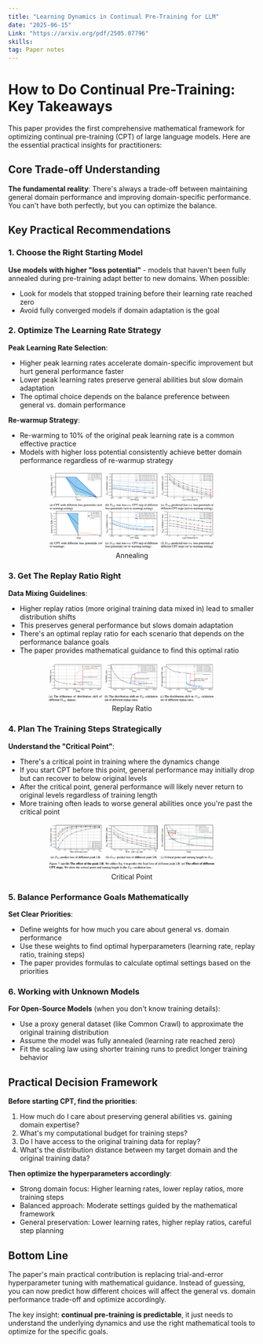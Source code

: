 ```yaml
---
title: "Learning Dynamics in Continual Pre-Training for LLM"
date: "2025-06-15"
Link: "https://arxiv.org/pdf/2505.07796"
skills: 
tag: Paper notes
---
```


# How to Do Continual Pre-Training: Key Takeaways

This paper provides the first comprehensive mathematical framework for optimizing continual pre-training (CPT) of large language models. Here are the essential practical insights for practitioners:

## Core Trade-off Understanding

**The fundamental reality**: There's always a trade-off between maintaining general domain performance and improving domain-specific performance. You can't have both perfectly, but you can optimize the balance.

## Key Practical Recommendations

### 1. **Choose the Right Starting Model**

**Use models with higher "loss potential"** - models that haven't been fully annealed during pre-training adapt better to new domains. When possible:
- Look for models that stopped training before their learning rate reached zero
- Avoid fully converged models if domain adaptation is the goal

### 2. **Optimize The Learning Rate Strategy**

**Peak Learning Rate Selection**:
- Higher peak learning rates accelerate domain-specific improvement but hurt general performance faster
- Lower peak learning rates preserve general abilities but slow domain adaptation
- The optimal choice depends on the balance preference between general vs. domain performance

**Re-warmup Strategy**:
- Re-warming to 10% of the original peak learning rate is a common effective practice
- Models with higher loss potential consistently achieve better domain performance regardless of re-warmup strategy

<figure style="text-align:center">
  <img src="images/CPT_annealing.png" alt="Annealing" width="80%" />
    <figcaption> Annealing</figcaption>
</figure>

### 3. **Get The Replay Ratio Right**

**Data Mixing Guidelines**:
- Higher replay ratios (more original training data mixed in) lead to smaller distribution shifts
- This preserves general performance but slows domain adaptation
- There's an optimal replay ratio for each scenario that depends on the performance balance goals
- The paper provides mathematical guidance to find this optimal ratio

<figure style="text-align:center">
  <img src="images/CPT_replay_ratio.png" alt="Replay Ratio" width="80%" />
    <figcaption> Replay Ratio</figcaption>
</figure>

### 4. **Plan The Training Steps Strategically**

**Understand the "Critical Point"**:
- There's a critical point in training where the dynamics change
- If you start CPT before this point, general performance may initially drop but can recover to below original levels
- After the critical point, general performance will likely never return to original levels regardless of training length
- More training often leads to worse general abilities once you're past the critical point

<figure style="text-align:center">
  <img src="images/CPT_critical_point.png" alt="Critical Point" width="80%" />
    <figcaption> Critical Point</figcaption>
</figure>

### 5. **Balance Performance Goals Mathematically**

**Set Clear Priorities**:
- Define weights for how much you care about general vs. domain performance
- Use these weights to find optimal hyperparameters (learning rate, replay ratio, training steps)
- The paper provides formulas to calculate optimal settings based on the priorities

### 6. **Working with Unknown Models**

**For Open-Source Models** (when you don't know training details):
- Use a proxy general dataset (like Common Crawl) to approximate the original training distribution
- Assume the model was fully annealed (learning rate reached zero)
- Fit the scaling law using shorter training runs to predict longer training behavior

## Practical Decision Framework

**Before starting CPT, find the priorities**:
1. How much do I care about preserving general abilities vs. gaining domain expertise?
2. What's my computational budget for training steps?
3. Do I have access to the original training data for replay?
4. What's the distribution distance between my target domain and the original training data?

**Then optimize the hyperparameters accordingly**:
- Strong domain focus: Higher learning rates, lower replay ratios, more training steps
- Balanced approach: Moderate settings guided by the mathematical framework
- General preservation: Lower learning rates, higher replay ratios, careful step planning

## Bottom Line

The paper's main practical contribution is replacing trial-and-error hyperparameter tuning with mathematical guidance. Instead of guessing, you can now predict how different choices will affect the general vs. domain performance trade-off and optimize accordingly.

The key insight: **continual pre-training is predictable**, it just needs to understand the underlying dynamics and use the right mathematical tools to optimize for the specific goals.